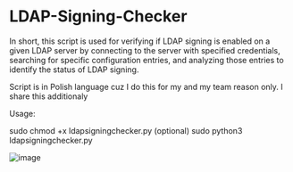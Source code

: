 # LDAP-Signing-Checker
In short, this script is used for verifying if LDAP signing is enabled on a given LDAP server by connecting to the server with specified credentials, searching for specific configuration entries, and analyzing those entries to identify the status of LDAP signing.

Script is in Polish language cuz I do this for my and my team reason only. I share this additionaly

Usage: 

sudo chmod +x ldapsigningchecker.py (optional)
sudo python3 ldapsigningchecker.py

![image](https://github.com/davcwikla/LDAP-Signing-Checker/assets/94928782/ba71e250-c5e3-4b29-aa4e-5a1ca5cd9658)
